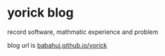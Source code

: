 # yorick blog

record software, mathmatic experience and problem

blog url is [babahui.github.io/yorick](https://babahui.github.io/yorick)

<!--
## Install and Test

1. Download or clone the repo
  - `git clone git@github.com:hugoferreira/papyrus-theme.git`
2. Enter the folder
  - `cd papyrus-theme/`
3. Start Jekyll server
  - `jekyll serve --watch`
4. Access via
  - http://127.0.0.1:4000/papyrus-theme/

## Demo

- http://hugosereno.eu

## Preview

![Theme preview](/assets/screenshot.png)
-->
